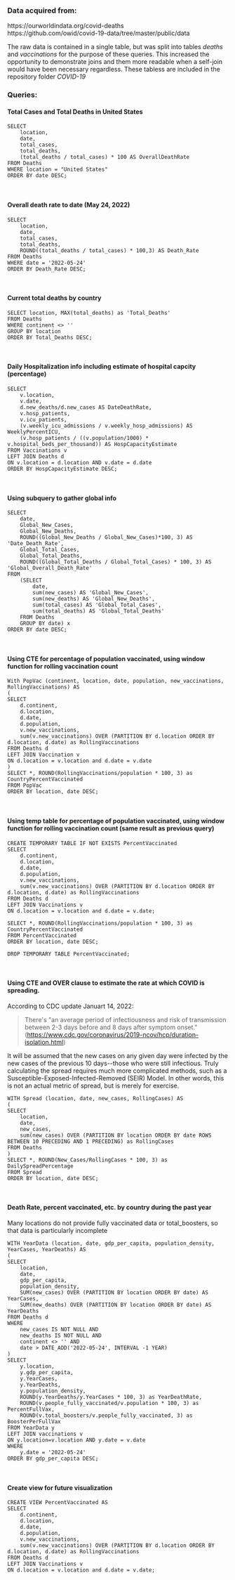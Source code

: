 <h3>Data acquired from:</h3>
<p>https://ourworldindata.org/covid-deaths<br>
https://github.com/owid/covid-19-data/tree/master/public/data</p>

<p>The raw data is contained in a single table, but was split into tables <i>deaths</i> and <i>vaccinations</i> for the purpose of these queries. This increased the opportunity to demonstrate joins and them more readable when a self-join would have been necessary regardless. These tabless are included in the repository folder <i>COVID-19</i></p>

<h3>Queries:</h3>
<h4>Total Cases and Total Deaths in United States</h4>

```mySQL
SELECT
	location,
	date,
	total_cases,
	total_deaths,
	(total_deaths / total_cases) * 100 AS OverallDeathRate
FROM Deaths
WHERE location = "United States"
ORDER BY date DESC;
```


<br><h4>Overall death rate to date (May 24, 2022)</h4>

```mySQL
SELECT
    location,
    date,
    total_cases,
    total_deaths,
  	ROUND((total_deaths / total_cases) * 100,3) AS Death_Rate
FROM Deaths
WHERE date = '2022-05-24'
ORDER BY Death_Rate DESC;
```


<br><h4>Current total deaths by country</h4>

```mySQL
SELECT location, MAX(total_deaths) as 'Total_Deaths'
FROM Deaths
WHERE continent <> ''
GROUP BY location
ORDER BY Total_Deaths DESC;
```


<br><h4>Daily Hospitalization info including estimate of hospital capcity (percentage)</h4>

```mySQL
SELECT 
	v.location,
	v.date,
	d.new_deaths/d.new_cases AS DateDeathRate,
	v.hosp_patients,
	v.icu_patients,
	(v.weekly_icu_admissions / v.weekly_hosp_admissions) AS WeeklyPercentICU,
	(v.hosp_patients / ((v.population/1000) * v.hospital_beds_per_thousand)) AS HospCapacityEstimate
FROM Vaccinations v
LEFT JOIN Deaths d 
ON v.location = d.location AND v.date = d.date
ORDER BY HospCapacityEstimate DESC;
```


<br><h4>Using subquery to gather global info</h4>

```mySQL
SELECT
	date,
	Global_New_Cases,
	Global_New_Deaths,
 	ROUND((Global_New_Deaths / Global_New_Cases)*100, 3) AS 'Date_Death_Rate',
 	Global_Total_Cases,
 	Global_Total_Deaths,
 	ROUND((Global_Total_Deaths / Global_Total_Cases) * 100, 3) AS 'Global_Overall_Death_Rate'
FROM 
	(SELECT 
		date,
		sum(new_cases) AS 'Global_New_Cases',
		sum(new_deaths) AS 'Global_New_Deaths',
		sum(total_cases) AS 'Global_Total_Cases',
		sum(total_deaths) AS 'Global_Total_Deaths'
	FROM Deaths
	GROUP BY date) x
ORDER BY date DESC;
```




<br><h4>Using CTE for percentage of population vaccinated, using window function for rolling vaccination count</h4>

```mySQL
With PopVac (continent, location, date, population, new_vaccinations, RollingVaccinations) AS
(
SELECT 
	d.continent, 
	d.location, 
	d.date, 
	d.population, 
	v.new_vaccinations,
	sum(v.new_vaccinations) OVER (PARTITION BY d.location ORDER BY d.location, d.date) as RollingVaccinations 
FROM Deaths d
LEFT JOIN Vaccination v
ON d.location = v.location and d.date = v.date
)
SELECT *, ROUND(RollingVaccinations/population * 100, 3) as CountryPercentVaccinated
FROM PopVac
ORDER BY location, date DESC;
```



<br><h4>Using temp table for percentage of population vaccinated, using window function for rolling vaccination count (same result as previous query)</h4>

```mySQL
CREATE TEMPORARY TABLE IF NOT EXISTS PercentVaccinated
SELECT 
	d.continent, 
	d.location, 
	d.date, 
	d.population, 
	v.new_vaccinations,
	sum(v.new_vaccinations) OVER (PARTITION BY d.location ORDER BY d.location, d.date) as RollingVaccinations 
FROM Deaths d
LEFT JOIN Vaccinations v
ON d.location = v.location and d.date = v.date;

SELECT *, ROUND(RollingVaccinations/population * 100, 3) as CountryPercentVaccinated
FROM PercentVaccinated
ORDER BY location, date DESC;

DROP TEMPORARY TABLE PercentVaccinated;
```


<br><h4>Using CTE and OVER clause to estimate the rate at which COVID is spreading.</h4>

According to CDC update Januart 14, 2022: 
> There's "an average period of infectiousness and risk of transmission between 2-3 days before and 8 days after symptom onset."
(https://www.cdc.gov/coronavirus/2019-ncov/hcp/duration-isolation.html)

It will be assumed that the new cases on any given day were infected by the new cases of the previous 10 days--those who were still infectious.
Truly calculating the spread requires much more complicated methods, such as a Susceptible-Exposed-Infected-Removed (SEIR) Model. In other words,
this is not an actual metric of spread, but is merely for exercise.

```mySQL
WITH Spread (location, date, new_cases, RollingCases) AS
(
SELECT 
	location,
	date,
	new_cases,
	sum(new_cases) OVER (PARTITION BY location ORDER BY date ROWS BETWEEN 10 PRECEDING AND 1 PRECEDING) as RollingCases 
FROM Deaths
)
SELECT *, ROUND(New_Cases/RollingCases * 100, 3) as DailySpreadPercentage
FROM Spread
ORDER BY location, date DESC;
```



<br><h4>Death Rate, percent vaccinated, etc. by country during the past year</h4>
Many locations do not provide fully vaccinated data or total_boosters, so that data is particularly incomplete

```mySQL
WITH YearData (location, date, gdp_per_capita, population_density, YearCases, YearDeaths) AS
(
SELECT 
	location,
	date,
	gdp_per_capita,
	population_density,
	SUM(new_cases) OVER (PARTITION BY location ORDER BY date) AS YearCases,
	SUM(new_deaths) OVER (PARTITION BY location ORDER BY date) AS YearDeaths
FROM Deaths d
WHERE 
	new_cases IS NOT NULL AND
	new_deaths IS NOT NULL AND
	continent <> '' AND
	date > DATE_ADD('2022-05-24', INTERVAL -1 YEAR)
)
SELECT
	y.location,
	y.gdp_per_capita,
	y.YearCases,
	y.YearDeaths,
	y.population_density,
	ROUND(y.YearDeaths/y.YearCases * 100, 3) as YearDeathRate,
	ROUND(v.people_fully_vaccinated/v.population * 100, 3) as PercentFullVax, 
	ROUND(v.total_boosters/v.people_fully_vaccinated, 3) as BoosterPerFullVax 
FROM YearData y
LEFT JOIN vaccinations v
ON y.location=v.location AND y.date = v.date
WHERE
	y.date = '2022-05-24'
ORDER BY gdp_per_capita DESC;
```


<br><h4>Create view for future visualization</h4>
```mySQL
CREATE VIEW PercentVaccinated AS
SELECT 
	d.continent, 
	d.location, 
	d.date, 
	d.population, 
	v.new_vaccinations,
	sum(v.new_vaccinations) OVER (PARTITION BY d.location ORDER BY d.location, d.date) as RollingVaccinations 
FROM Deaths d
LEFT JOIN Vaccinations v
ON d.location = v.location and d.date = v.date;
```
